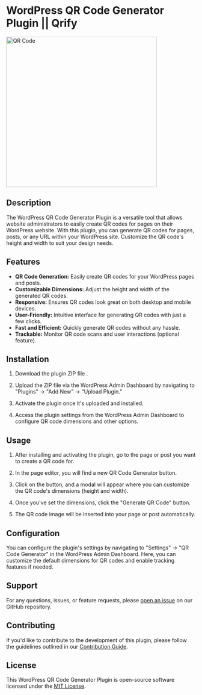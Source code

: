 
# WordPress QR Code Generator Plugin || Qrify

<img src="https://upload.wikimedia.org/wikipedia/commons/thumb/d/d0/QR_code_for_mobile_English_Wikipedia.svg/1920px-QR_code_for_mobile_English_Wikipedia.svg.png" alt="QR Code" height="400" width="400">


## Description

The WordPress QR Code Generator Plugin is a versatile tool that allows website administrators to easily create QR codes for pages on their WordPress website. With this plugin, you can generate QR codes for pages, posts, or any URL within your WordPress site. Customize the QR code's height and width to suit your design needs.

## Features

- **QR Code Generation:** Easily create QR codes for your WordPress pages and posts.
- **Customizable Dimensions:** Adjust the height and width of the generated QR codes.
- **Responsive:** Ensures QR codes look great on both desktop and mobile devices.
- **User-Friendly:** Intuitive interface for generating QR codes with just a few clicks.
- **Fast and Efficient:** Quickly generate QR codes without any hassle.
- **Trackable:** Monitor QR code scans and user interactions (optional feature).

## Installation

1. Download the plugin ZIP file .

2. Upload the ZIP file via the WordPress Admin Dashboard by navigating to "Plugins" -> "Add New" -> "Upload Plugin."

3. Activate the plugin once it's uploaded and installed.

4. Access the plugin settings from the WordPress Admin Dashboard to configure QR code dimensions and other options.

## Usage

1. After installing and activating the plugin, go to the page or post you want to create a QR code for.

2. In the page editor, you will find a new QR Code Generator button.

3. Click on the button, and a modal will appear where you can customize the QR code's dimensions (height and width).

4. Once you've set the dimensions, click the "Generate QR Code" button.

5. The QR code image will be inserted into your page or post automatically.

## Configuration

You can configure the plugin's settings by navigating to "Settings" -> "QR Code Generator" in the WordPress Admin Dashboard. Here, you can customize the default dimensions for QR codes and enable tracking features if needed.

## Support

For any questions, issues, or feature requests, please [open an issue](https://github.com/your-github-repo/issues) on our GitHub repository.

## Contributing

If you'd like to contribute to the development of this plugin, please follow the guidelines outlined in our [Contribution Guide](CONTRIBUTING.md).

## License

This WordPress QR Code Generator Plugin is open-source software licensed under the [MIT License](LICENSE).
